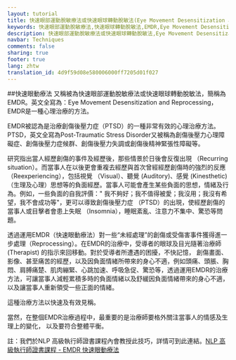 ```yaml
---
layout: tutorial
title: 快速眼部運動脫敏療法或快速眼球轉動脫敏法(Eye Movement Desensitization and Reprocessing)
keywords: 快速眼部運動脫敏療法,快速眼球轉動脫敏法,EMDR,Eye Movement Desensitization and Reprocessing,心理治療,創傷後壓力症,PTSD,Post-Traumatic Stress Disorder,創傷後壓力心理障礙症,創傷後壓力症候群,創傷後壓力失調,創傷後精神緊張性障礙,失眠,Insomnia,睡眠紊亂,注意力不集中,驚恐
description: 快速眼部運動脫敏療法或快速眼球轉動脫敏法,Eye Movement Desensitization and Reprocessing
navbar: Techniques
comments: false
sharing: true
footer: true
lang: zhtw
translation_id: 4d9f59d08e580006000ff7205d01f027
---
```


##快速眼動療法
又稱被為快速眼部運動脫敏療法或快速眼球轉動脫敏法，簡稱為EMDR。英文全寫為：Eye Movement Desensitization and Reprocessing，EMDR是一種心理治療的方法。

EMDR被認為是治療創傷後壓力症（PTSD）的一種非常有效的心理治療方法。PTSD，英文全寫為Post-Traumatic Stress Disorder又被稱為創傷後壓力心理障礙症、創傷後壓力症候群、創傷後壓力失調或創傷後精神緊張性障礙等。

研究指出當人經歷創傷的事件及經歷後，那些情景於日後會反復出現 （Recurring situation）。而當事人在以後更會重複去經歷與首次曾經經歷創傷時的強烈的反應（Reexperiencing），包括視覺 （Visual）、聽覺 (Auditory)、感覺 (Kinesthetic)（生理及心理）思想等的負面經歷。當事人可能會產生某些負面的思想，情緒及行為。例如，一些負面的自我評價：" 我不夠好；我不值得被愛；我沒用；我沒有希望，我不會成功等"，更可以導致創傷後壓力症 （PTSD）的出現，使經歷創傷的當事人或目擊者會患上失眠 （Insomnia），睡眠紊亂、注意力不集中、驚恐等問題。

透過運用EMDR（快速眼動療法）對一些“未經處理”的創傷或受傷害事件獲得進一步處理（Reprocessing）。在EMDR的治療中，受導者的眼球及目光隨著治療師 (Therapist) 的指示來回移動。對於受導者所遭遇的困擾，不快記憶， 創傷畫面、影像、甚至痛苦的經歷，以及因負面情緒所帶來的身心不適，例如頭痛、頭脹、胸悶、肩膊痛楚、肌肉繃緊、心跳加速、呼吸急促、驚恐等，透過運用EMDR的治療方法，可讓當事人減輕累積多時的負面情緒以及舒緩因負面情緒帶來的身心不適，以及讓當事人重新領受一些正面的情緒。

這種治療方法以快速及有效見稱。

當然，在整個EMDR治療過程中，最重要的是治療師要格外關注當事人的情感及生理上的變化， 以及要符合整體平衡。

註：我們於NLP 高級執行師證書課程內會教授此技巧，詳情可到此連結。[NLP 高級執行師證書課程 - EMDR 快速眼動療法](/nlp/master-practitioner "NLP 高級執行師證書課程")
